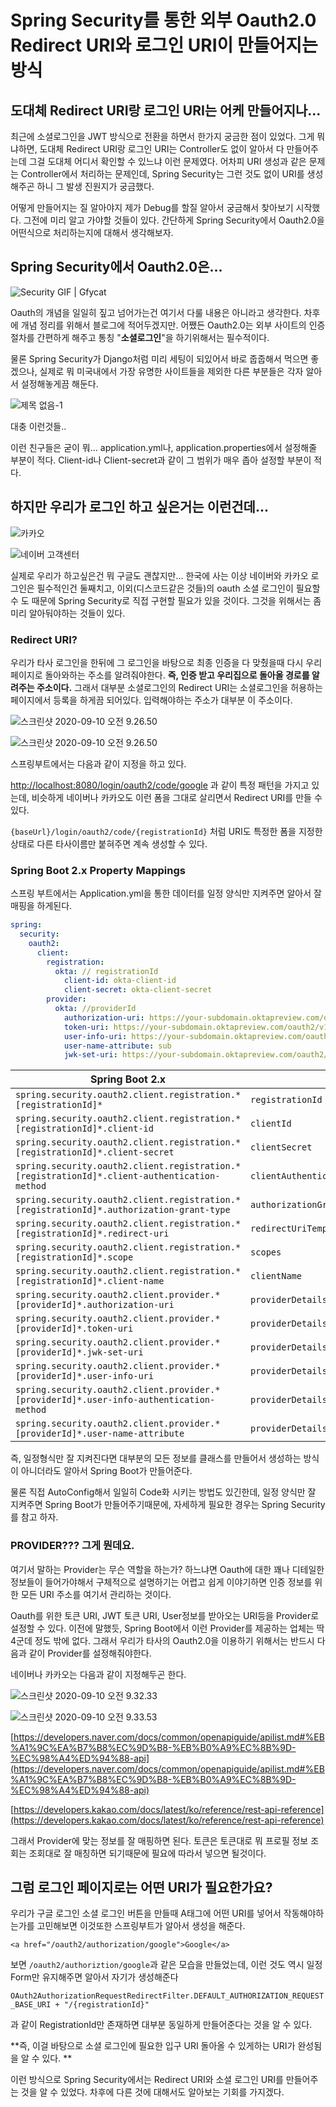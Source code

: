 # Spring Security를 통한 외부 Oauth2.0 Redirect URI와 로그인 URI이 만들어지는 방식

## 도대체 Redirect URI랑 로그인 URI는 어케 만들어지나...

최근에 소셜로그인을 JWT 방식으로 전환을 하면서 한가지 궁금한 점이 있었다. 그게 뭐냐하면, 도대체 Redirect URI랑 로그인 URI는 Controller도 없이 알아서 다 만들어주는데 그걸 도대체 어디서 확인할 수 있느냐 이런 문제였다. 어차피 URI 생성과 같은 문제는 Controller에서 처리하는 문제인데, Spring Security는 그런 것도 없이 URI를 생성해주곤 하니 그 발생 진원지가 궁금했다.

어떻게 만들어지는 질 알아야지 제가 Debug를 할질 알아서 궁금해서 찾아보기 시작했다. 그전에 미리 알고 가야할 것들이 있다. 간단하게 Spring Security에서 Oauth2.0을 어떤식으로 처리하는지에 대해서 생각해보자.

## Spring Security에서 Oauth2.0은...

![Security GIF | Gfycat](https://thumbs.gfycat.com/PoliteFluidGannet-size_restricted.gif)

Oauth의 개념을 일일히 짚고 넘어가는건 여기서 다룰 내용은 아니라고 생각한다. 차후에 개념 정리를 위해서 블로그에 적어두겠지만. 어쨌든 Oauth2.0는 외부 사이트의 인증절차를 간편하게 해주고 통칭 "**소셜로그인**"을 하기위해서는 필수적이다.

물론 Spring Security가 Django처럼 미리 세팅이 되있어서 바로 줍줍해서 먹으면 좋겠으나, 실제로 뭐 미국내에서 가장 유명한 사이트들을 제외한 다른 부분들은 각자 알아서 설정해놓게끔 해둔다.

![제목 없음-1](https://github.com/ventulus95/TIL/tree/76f05b8af8c692b1182e679132dbfffb4736169a/Users/LeeChnagSup/Desktop/My-CODE/%E1%84%8C%E1%85%A6%E1%84%86%E1%85%A9%E1%86%A8%20%E1%84%8B%E1%85%A5%E1%86%B9%E1%84%8B%E1%85%B3%E1%86%B7-1.png)

대충 이런것들..

이런 친구들은 굳이 뭐... application.yml나, application.properties에서 설정해줄 부분이 적다. Client-id나 Client-secret과 같이 그 범위가 매우 좁아 설정할 부분이 적다.

## 하지만 우리가 로그인 하고 싶은거는 이런건데...

![카카오](https://t1.kakaocdn.net/kakaocorp/corp_thumbnail/Kakao.png)

![네이버 고객센터](https://ssl.pstatic.net/static/help/img/img_logo_naver\_200X200.png)

실제로 우리가 하고싶은건 뭐 구글도 괜찮지만... 한국에 사는 이상 네이버와 카카오 로그인은 필수적인건 둘째치고, 이외(디스코드같은 것들)의 oauth 소셜 로그인이 필요할 수 도 때문에 Spring Security로 직접 구현할 필요가 있을 것이다. 그것을 위해서는 좀 미리 알아둬야하는 것들이 있다.

### Redirect URI?

우리가 타사 로그인을 한뒤에 그 로그인을 바탕으로 최종 인증을 다 맞췄을때 다시 우리 페이지로 돌아와하는 주소를 알려줘야한다. **즉, 인증 받고 우리집으로 돌아올 경로를 알려주는 주소이다.** 그래서 대부분 소셜로그인의 Redirect URI는 소셜로그인을 허용하는 페이지에서 등록을 하게끔 되어있다. 입력해야하는 주소가 대부분 이 주소이다.

![스크린샷 2020-09-10 오전 9.26.50](https://github.com/ventulus95/TIL/tree/76f05b8af8c692b1182e679132dbfffb4736169a/Users/LeeChnagSup/Desktop/%E1%84%89%E1%85%B3%E1%84%8F%E1%85%B3%E1%84%85%E1%85%B5%E1%86%AB%E1%84%89%E1%85%A3%E1%86%BA%202020-09-10%20%E1%84%8B%E1%85%A9%E1%84%8C%E1%85%A5%E1%86%AB%209.25.48.png)

![스크린샷 2020-09-10 오전 9.26.50](https://github.com/ventulus95/TIL/tree/76f05b8af8c692b1182e679132dbfffb4736169a/Users/LeeChnagSup/Desktop/%E1%84%89%E1%85%B3%E1%84%8F%E1%85%B3%E1%84%85%E1%85%B5%E1%86%AB%E1%84%89%E1%85%A3%E1%86%BA%202020-09-10%20%E1%84%8B%E1%85%A9%E1%84%8C%E1%85%A5%E1%86%AB%209.26.50.png)

스프링부트에서는 다음과 같이 지정을 하고 있다.

[http://localhost:8080/login/oauth2/code/google](http://localhost:8080/login/oauth2/code/google) 과 같이 특정 패턴을 가지고 있는데, 비슷하게 네이버나 카카오도 이런 폼을 그대로 살리면서 Redirect URI를 만들 수 있다.

`{baseUrl}/login/oauth2/code/{registrationId}` 처럼 URI도 특정한 폼을 지정한 상태로 다른 타사이름만 붙혀주면 계속 생성할 수 있다.

### Spring Boot 2.x Property Mappings

스프링 부트에서는 Application.yml을 통한 데이터를 일정 양식만 지켜주면 알아서 잘 매핑을 하게된다.

```yaml
spring:
  security:
    oauth2:
      client:
        registration:
          okta: // registrationId
            client-id: okta-client-id
            client-secret: okta-client-secret
        provider: 
          okta: //providerId 
            authorization-uri: https://your-subdomain.oktapreview.com/oauth2/v1/authorize
            token-uri: https://your-subdomain.oktapreview.com/oauth2/v1/token
            user-info-uri: https://your-subdomain.oktapreview.com/oauth2/v1/userinfo
            user-name-attribute: sub
            jwk-set-uri: https://your-subdomain.oktapreview.com/oauth2/v1/keys
```

| Spring Boot 2.x                                                                              | ClientRegistration                                      |
| -------------------------------------------------------------------------------------------- | ------------------------------------------------------- |
| `spring.security.oauth2.client.registration.*[registrationId]*`                              | `registrationId`                                        |
| `spring.security.oauth2.client.registration.*[registrationId]*.client-id`                    | `clientId`                                              |
| `spring.security.oauth2.client.registration.*[registrationId]*.client-secret`                | `clientSecret`                                          |
| `spring.security.oauth2.client.registration.*[registrationId]*.client-authentication-method` | `clientAuthenticationMethod`                            |
| `spring.security.oauth2.client.registration.*[registrationId]*.authorization-grant-type`     | `authorizationGrantType`                                |
| `spring.security.oauth2.client.registration.*[registrationId]*.redirect-uri`                 | `redirectUriTemplate`                                   |
| `spring.security.oauth2.client.registration.*[registrationId]*.scope`                        | `scopes`                                                |
| `spring.security.oauth2.client.registration.*[registrationId]*.client-name`                  | `clientName`                                            |
| `spring.security.oauth2.client.provider.*[providerId]*.authorization-uri`                    | `providerDetails.authorizationUri`                      |
| `spring.security.oauth2.client.provider.*[providerId]*.token-uri`                            | `providerDetails.tokenUri`                              |
| `spring.security.oauth2.client.provider.*[providerId]*.jwk-set-uri`                          | `providerDetails.jwkSetUri`                             |
| `spring.security.oauth2.client.provider.*[providerId]*.user-info-uri`                        | `providerDetails.userInfoEndpoint.uri`                  |
| `spring.security.oauth2.client.provider.*[providerId]*.user-info-authentication-method`      | `providerDetails.userInfoEndpoint.authenticationMethod` |
| `spring.security.oauth2.client.provider.*[providerId]*.user-name-attribute`                  | `providerDetails.userInfoEndpoint.userNameAttributeNa`  |

즉, 일정형식만 잘 지켜진다면 대부분의 모든 정보를 클래스를 만들어서 생성하는 방식이 아니더라도 알아서 Spring Boot가 만들어준다.

물론 직접 AutoConfig해서 일일히 Code화 시키는 방법도 있긴한데, 일정 양식만 잘 지켜주면 Spring Boot가 만들어주기때문에, 자세하게 필요한 경우는 Spring Security를 참고 하자.

### PROVIDER???  그게 뭔데요.

여기서 말하는 Provider는 무슨 역할을 하는가? 하느냐면 Oauth에 대한 꽤나 디테일한 정보들이 들어가야해서 구체적으로 설명하기는 어렵고 쉽게 이야기하면 인증 정보를 위한 모든 URI 주소를 여기서 관리하는 것이다.

Oauth를 위한 토큰 URI, JWT 토큰 URI, User정보를 받아오는 URI등을 Provider로 설정할 수 있다. 이전에 말했듯, Spring Boot에서 이런 Provider를 제공하는 업체는 딱 4군데 정도 밖에 없다. 그래서 우리가 타사의 Oauth2.0을 이용하기 위해서는 반드시 다음과 같이 Provider를 설정해줘야한다.

네이버나 카카오는 다음과 같이 지정해두곤 한다.

![스크린샷 2020-09-10 오전 9.32.33](https://github.com/ventulus95/TIL/tree/76f05b8af8c692b1182e679132dbfffb4736169a/Users/LeeChnagSup/Desktop/%E1%84%89%E1%85%B3%E1%84%8F%E1%85%B3%E1%84%85%E1%85%B5%E1%86%AB%E1%84%89%E1%85%A3%E1%86%BA%202020-09-10%20%E1%84%8B%E1%85%A9%E1%84%8C%E1%85%A5%E1%86%AB%209.32.33.png)

![스크린샷 2020-09-10 오전 9.33.53](https://github.com/ventulus95/TIL/tree/76f05b8af8c692b1182e679132dbfffb4736169a/Users/LeeChnagSup/Desktop/%E1%84%89%E1%85%B3%E1%84%8F%E1%85%B3%E1%84%85%E1%85%B5%E1%86%AB%E1%84%89%E1%85%A3%E1%86%BA%202020-09-10%20%E1%84%8B%E1%85%A9%E1%84%8C%E1%85%A5%E1%86%AB%209.33.53.png)

[https://developers.naver.com/docs/common/openapiguide/apilist.md#%EB%A1%9C%EA%B7%B8%EC%9D%B8-%EB%B0%A9%EC%8B%9D-%EC%98%A4%ED%94%88-api](https://developers.naver.com/docs/common/openapiguide/apilist.md#%EB%A1%9C%EA%B7%B8%EC%9D%B8-%EB%B0%A9%EC%8B%9D-%EC%98%A4%ED%94%88-api)

[https://developers.kakao.com/docs/latest/ko/reference/rest-api-reference](https://developers.kakao.com/docs/latest/ko/reference/rest-api-reference)

그래서 Provider에 맞는 정보를 잘 매핑하면 된다. 토큰은 토큰대로 뭐 프로필 정보 조회는 조회대로 잘 매칭하면 되기때문에 필요에 따라서 넣으면 될것이다.

## 그럼 로그인 페이지로는 어떤 URI가 필요한가요?

우리가 구글 로그인 소셜 로그인 버튼을 만들때 A태그에 어떤 URI를 넣어서 작동해야하는가를 고민해보면 이것또한 스프링부트가 알아서 생성을 해준다.

```markup
<a href="/oauth2/authorization/google">Google</a>
```

보면 `/oauth2/authoriztion/google`과 같은 모습을 만들었는데, 이런 것도 역시 일정 Form만 유지해주면 알아서 자기가 생성해준다

`OAuth2AuthorizationRequestRedirectFilter.DEFAULT_AUTHORIZATION_REQUEST_BASE_URI + "/{registrationId}"`

과 같이 RegistrationId만 존재하면 대부분 동일하게 만들어준다는 것을 알 수 있다.

**즉, 이걸 바탕으로 소셜 로그인에 필요한 입구 URI 돌아올 수 있게하는 URI가 완성됨을 알 수 있다. **

이런 방식으로 Spring Security에서는 Redirect URI와 소셜 로그인 URI를 만들어주는 것을 알 수 있었다. 차후에 다른 것에 대해서도 알아보는 기회를 가지겠다.
